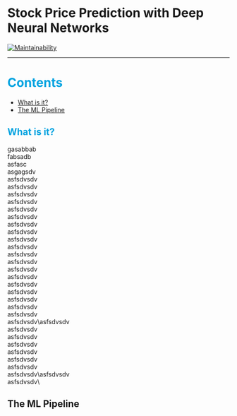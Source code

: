 # **Stock Price Prediction with Deep Neural Networks**
[![Maintainability](https://api.codeclimate.com/v1/badges/586edac1a63049e5299c/maintainability)](https://codeclimate.com/github/Anastasios-K/Crypto_Prise_Prediction/maintainability)

---

# <span style="color:#00A3E0">Contents</span>
- [What is it?](#What-is-it?)
- [The ML Pipeline](#The-ML-Pipeline)

## <span style="color:#00A3E0">What is it?</span>
gasabbab\
fabsadb\
asfasc\
asgagsdv\
asfsdvsdv\
asfsdvsdv\
asfsdvsdv\
asfsdvsdv\
asfsdvsdv\
asfsdvsdv\
asfsdvsdv\
asfsdvsdv\
asfsdvsdv\
asfsdvsdv\
asfsdvsdv\
asfsdvsdv\
asfsdvsdv\
asfsdvsdv\
asfsdvsdv\
asfsdvsdv\
asfsdvsdv\
asfsdvsdv\
asfsdvsdv\
asfsdvsdv\asfsdvsdv\
asfsdvsdv\
asfsdvsdv\
asfsdvsdv\
asfsdvsdv\
asfsdvsdv\
asfsdvsdv\
asfsdvsdv\asfsdvsdv\
asfsdvsdv\

## The ML Pipeline
